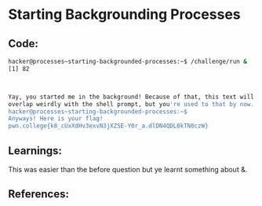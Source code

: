 # Starting Backgrounding Processes
## Code:
```bash
hacker@processes~starting-backgrounded-processes:~$ /challenge/run &
[1] 82



Yay, you started me in the background! Because of that, this text will probably
overlap weirdly with the shell prompt, but you're used to that by now...
hacker@processes~starting-backgrounded-processes:~$
Anyways! Here is your flag!
pwn.college{k8_cUxXdHv3exvN3jXZSE-Y0r_a.dlDN4QDL0kTN0czW}
```
## Learnings:
This was easier than the before question but ye learnt something about &.
## References:

